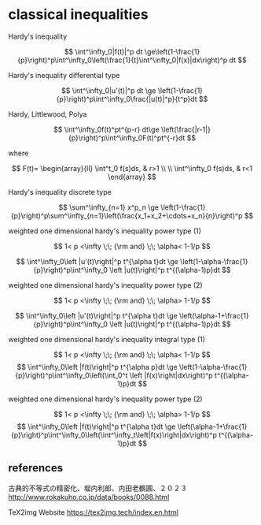 # classical inequalities

Hardy's inequality

$$
\int^\infty_0|f(t)|^p dt \ge\left(1-\frac{1}{p}\right)^p\int^\infty_0\left(\frac{1}{t}\int^\infty_0|f(x)|dx\right)^p dt
$$


Hardy's inequality differential type

$$
\int^\infty_0|u'(t)|^p dt \ge \left(1-\frac{1}{p}\right)^p\int^\infty_0\frac{|u(t)|^p}{t^p}dt
$$

Hardy, Littlewood, Polya

$$
\int^\infty_0f(t)^pt^{p-r} dt\ge \left(\frac{|r-1|}{p}\right)^p\int^\infty_0F(t)^pt^{-r}dt
$$

where

$$
F(t)=
\begin{array}{ll}
\int^t_0 f(s)ds, & r>1 \\
\\
\int^\infty_0 f(s)ds, & r<1
\end{array}
$$

Hardy's inequality discrete type

$$
\sum^\infty_{n=1} x^p_n \ge \left(1-\frac{1}{p}\right)^p\sum^\infty_{n=1}\left(\frac{x_1+x_2+\cdots+x_n}{n}\right)^p
$$

weighted one dimensional hardy's inequality power type (1)

$$
1< p <\infty \;\; {\rm and} \;\; \alpha< 1-1/p
$$

$$
\int^\infty_0\left |u'(t)\right|^p t^{\alpha t}dt \ge \left(1-\alpha-\frac{1}{p}\right)^p\int^\infty_0 \left |u(t)\right|^p t^{(\alpha-1)p}dt
$$

weighted one dimensional hardy's inequality power type (2)

$$
1< p <\infty \;\; {\rm and} \;\; \alpha> 1-1/p
$$

$$
\int^\infty_0\left |u'(t)\right|^p t^{\alpha t}dt \ge \left(\alpha-1+\frac{1}{p}\right)^p\int^\infty_0 \left |u(t)\right|^p t^{(\alpha-1)p}dt
$$

weighted one dimensional hardy's inequality integral type (1)

$$
1< p <\infty \;\; {\rm and} \;\; \alpha< 1-1/p
$$
$$
\int^\infty_0\left |f(t)\right|^p t^{\alpha p}dt \ge \left(1-\alpha-\frac{1}{p}\right)^p\int^\infty_0\left(\int_0^t \left |f(x)\right|dx\right)^p t^{(\alpha-1)p}dt
$$

weighted one dimensional hardy's inequality power type (2)

$$
1< p <\infty \;\; {\rm and} \;\; \alpha> 1-1/p
$$
$$
\int^\infty_0\left |f(t)\right|^p t^{\alpha t}dt \ge \left(\alpha-1+\frac{1}{p}\right)^p\int^\infty_0\left(\int^\infty_t\left|f(x)\right|dx\right)^p t^{(\alpha-1)p}dt
$$

## references
古典的不等式の精密化、堀内利郎、内田老鶴圃、２０２３ 
http://www.rokakuho.co.jp/data/books/0088.html

TeX2img Website
https://tex2img.tech/index.en.html
